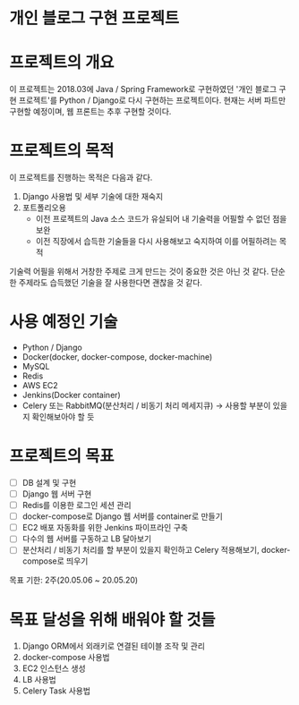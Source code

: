 # 개인 블로그 구현 프로젝트

# 프로젝트의 개요

이 프로젝트는 2018.03에 Java / Spring Framework로 구현하였던 '개인 블로그 구현 프로젝트'를 Python / Django로 다시 구현하는 프로젝트이다. 현재는 서버 파트만 구현할 예정이며, 웹 프론트는 추후 구현할 것이다.

# 프로젝트의 목적

이 프로젝트를 진행하는 목적은 다음과 같다.

1. Django 사용법 및 세부 기술에 대한 재숙지
2. 포트폴리오용
    - 이전 프로젝트의 Java 소스 코드가 유실되어 내 기술력을 어필할 수 없던 점을 보완
    - 이전 직장에서 습득한 기술들을 다시 사용해보고 숙지하여 이를 어필하려는 목적

기술력 어필을 위해서 거창한 주제로 크게 만드는 것이 중요한 것은 아닌 것 같다. 단순한 주제라도 습득했던 기술을 잘 사용한다면 괜찮을 것 같다.

# 사용 예정인 기술

- Python / Django
- Docker(docker, docker-compose, docker-machine)
- MySQL
- Redis
- AWS EC2
- Jenkins(Docker container)
- Celery 또는 RabbitMQ(분산처리 / 비동기 처리 메세지큐) → 사용할 부분이 있을지 확인해보아야 할 듯

# 프로젝트의 목표

- [ ]  DB 설계 및 구현
- [ ]  Django 웹 서버 구현
- [ ]  Redis를 이용한 로그인 세션 관리
- [ ]  docker-compose로 Django 웹 서버를 container로 만들기
- [ ]  EC2 배포 자동화를 위한 Jenkins 파이프라인 구축
- [ ]  다수의 웹 서버를 구동하고 LB 달아보기
- [ ]  분산처리 / 비동기 처리를 할 부분이 있을지 확인하고 Celery 적용해보기, docker-compose로 띄우기

목표 기한: 2주(20.05.06 ~ 20.05.20)

# 목표 달성을 위해 배워야 할 것들

1. Django ORM에서 외래키로 연결된 테이블 조작 및 관리
2. docker-compose 사용법
3. EC2 인스턴스 생성
4. LB 사용법
5. Celery Task 사용법